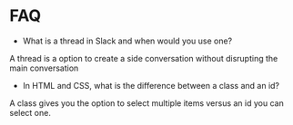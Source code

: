 # FAQ

- What is a thread in Slack and when would you use one?

A thread is a option to create a side conversation without disrupting the main conversation

- In HTML and CSS, what is the difference between a class and an id?

A class gives you the option to select multiple items versus an id you can select one. 